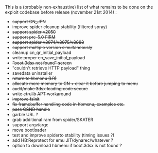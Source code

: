 This is a (probably non-exhaustive) list of what remains to be done on the exploit codebase before release (november 21st 2014) :

 - ~~support CN_JPN~~
 - ~~improve spider cleanup stability (filtered spray)~~
 - ~~support spider v2050~~
 - ~~support pre-5.0 FIRM~~
 - ~~support spider v3074/v3075/v3088~~
 - ~~support multiple version simultaneously~~
 - cleanup cn_qr_initial_payload
 - ~~write proper cn_save_initial_payload~~
 - ~~"boot.3dsx not found" screen~~
 - "couldn't retrieve HTTP payload" thing
 - savedata uninstaller
 - ~~return to hbmenu (LR)~~
 - ~~allocate more memory to CN + clear it before jumping to menu~~
 - ~~audit/make 3dsx loading code secure~~
 - ~~write ctrulib APT workaround~~
 - ~~improve fsInit~~
 - ~~fix framebuffer handling code in hbmenu, examples etc.~~
 - ~~pass CSND handle~~
 - garble URL ?
 - grab additional ram from spider/SKATER
 - support argv/argc
 - move bootloader
 - test and improve spiderto stability (timing issues ?)
 - add HB:Reprotect for emu JIT/dynarec/whatever ?
 - option to download hbmenu if boot.3dsx is not found ?

